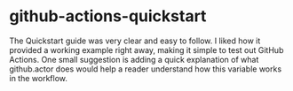 # github-actions-quickstart

The Quickstart guide was very clear and easy to follow. I liked how it provided a working example right away, making it simple to test out GitHub Actions. One small suggestion is adding a quick explanation of what github.actor does would help a reader understand how this variable works in the workflow.

